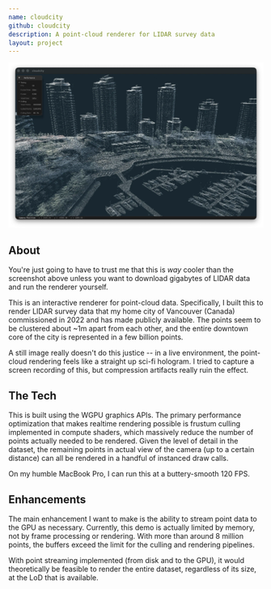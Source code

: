 ```yaml
---
name: cloudcity
github: cloudcity
description: A point-cloud renderer for LIDAR survey data
layout: project
---
```


![Screenshot of CloudCity](/assets/screenshots/cloudcity-01.webp)

## About

You're just going to have to trust me that this is _way_ cooler than the screenshot above
unless you want to download gigabytes of LIDAR data and run the renderer yourself. 

This is an interactive renderer for point-cloud data. Specifically, I built this to
render LIDAR survey data that my home city of Vancouver (Canada) commissioned in
2022 and has made publicly available. The points seem to be clustered about
~1m apart from each other, and the entire downtown core of the city is represented
in a few billion points.

A still image really doesn't do this justice -- in a live environment, the point-cloud
rendering feels like a straight up sci-fi hologram. I tried to capture a screen recording
of this, but compression artifacts really ruin the effect.

## The Tech

This is built using the WGPU graphics APIs. The primary performance optimization that
makes realtime rendering possible is frustum culling implemented in compute shaders,
which massively reduce the number of points actually needed to be rendered. Given the
level of detail in the dataset, the remaining points in actual view of the camera (up
to a certain distance) can all be rendered in a handful of instanced draw calls.

On my humble MacBook Pro, I can run this at a buttery-smooth 120 FPS.

## Enhancements

The main enhancement I want to make is the ability to stream point data to the GPU
as necessary. Currently, this demo is actually limited by memory, not by frame
processing or rendering. With more than around 8 million points, the buffers
exceed the limit for the culling and rendering pipelines.

With point streaming implemented (from disk and to the GPU), it would theoretically
be feasible to render the entire dataset, regardless of its size, at the LoD that
is available.

